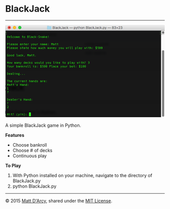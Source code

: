 # BlackJack

---

![](raw/Game.png "BlackSnake (BlackJack in Python)")

A simple BlackJack game in Python.

**Features**

* Choose bankroll
* Choose # of decks
* Continuous play

**To Play**

1. With Python installed on your machine, navigate to the directory of BlackJack.py
2. python BlackJack.py

---

© 2015 [Matt D'Arcy](http://linkedin.mathewdarcy.com), shared under the [MIT License](http://www.opensource.org/licenses/MIT).
